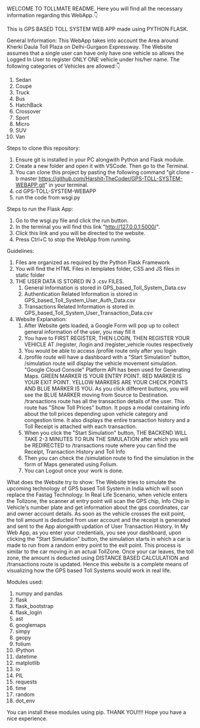 WELCOME TO TOLLMATE README.
Here you will find all the necessary information regarding this WebApp.👇 

This is GPS BASED TOLL SYSTEM WEB APP made using PYTHON FLASK.

General Information:
This WebApp takes into account the Area around Kherki Daula Toll Plaza on Delhi-Gurgaon Expressway.
The Website assumes that a single user can have only have one vehicle so allows the Logged In User to register ONLY ONE vehicle under his/her name.
The following categories of Vehicles are allowed:👇 
1) Sedan
2) Coupe
3) Truck
4) Bus
5) HatchBack
6) Crossover
7) Sport
8) Micro
9) SUV
10) Van

Steps to clone this repository:
1) Ensure git is installed in your PC alongwith Python and Flask module.
2) Create a new folder and open it with VSCode. Then go to the Terminal.
3) You can clone this project by pasting the following command "git clone -b master https://github.com/Harshit-TheCoder/GPS-TOLL-SYSTEM-WEBAPP.git" in your terminal.
4) cd GPS-TOLL-SYSTEM-WEBAPP
5) run the code from wsgi.py

Steps to run the Flask App:
1) Go to the wsgi.py file and click the run button.
2) In the terminal you will find this link "http://127.0.0.1:5000/".
3) Click this link and you will be directed to the website.
4) Press Ctrl+C to stop the WebApp from running.

Guidelines:
1) Files are organized as required by the Python Flask Framework
2) You will find the HTML Files in templates folder, CSS and JS files in static folder
3) THE USER DATA IS STORED IN 3 .csv FILES.
   1) General Information is stored in GPS_based_Toll_System_Data.csv
   2) Authentication Related Information is stored in GPS_based_Toll_System_User_Auth_Data.csv
   3) Transactions Related Information is stored in GPS_based_Toll_System_User_Transaction_Data.csv
5) Website Explanation:
   1) After Website gets loaded, a Google Form will pop up to collect general information of the user, you may fill it
   2) You have to FIRST REGISTER, THEN LOGIN, THEN REGISTER YOUR VEHICLE AT /register, /login and /register_vehicle routes respectively
   3) You would be able to access /profile route only after you login
   4) /profile route will have a dashboard with a "Start Simulation" button, /simulation route will display the vehicle movement simulation.
       "Google Cloud Console" Platform API has been used for Generating Maps. GREEN MARKER IS YOUR ENTRY POINT. RED MARKER IS YOUR EXIT POINT. YELLOW MARKERS ARE YOUR CHECK POINTS AND BLUE MARKER IS YOU.
       As you click different buttons, you will see the BLUE MARKER  moving from Source to Destination. /transactions route has all the transaction details of the user.
       This route has "Show Toll Prices" button. It pops a modal containing info about the toll prices depending upon vehicle category and congestion time.
       It also displays the entire transaction history and a Toll Receipt is attached with each transaction.
   5) When you click the "Start Simulation" button, THE BACKEND WILL TAKE 2-3 MINUTES TO RUN THE SIMULATION after which you will be REDIRECTED to /transactions route where you can find the Receipt,
    Transaction History and Toll Info
   6) Then you can check the /simulation route to find the simulation in the form of Maps generated using Folium.
   7) You can Logout once your work is done.

What does the Website try to show:
The Website tries to simulate the upcoming technology of GPS based Toll System in India which will soon replace the Fastag Technology. 
In Real Life Scenario, when vehicle enters the Tollzone, the scanner at entry point will scan the GPS chip, Info Chip in Vehicle's number plate and get information about the gps coordinates, 
car and owner account details.
As soon as the vehicle crosses the exit point, the toll amount is deducted from user account and the receipt is generated and sent to the App alongwith updation of User Transaction History.
In My Web App, as you enter your credentials, you see your dashboard, upon clicking the "Start Simulation" button, the simulation starts in which a car is made to run from a random entry point to the exit point.
This process is similar to the car moving in an actual TollZone. Once your car leaves, the toll zone, the amount is deducted using DISTANCE BASED CALCULATION and /transactions route is updated.
Hence this website is a complete means of visualizing how the GPS based Toll Systems would work in real life.

Modules used:
1) numpy and pandas
2) flask
3) flask_bootstrap
4) flask_login
5) ast
6) googlemaps
7) simpy
8) geopy
9) folium
10) IPython
11) datetime
12) matplotlib
13) io
14) PIL
15) requests
16) time
17) random
18) dot_env

You can install these modules using pip.
THANK YOU!!!! Hope you have a nice experience.
   


